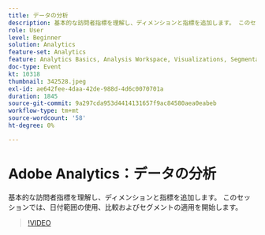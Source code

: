```yaml
---
title: データの分析
description: 基本的な訪問者指標を理解し、ディメンションと指標を追加します。 このセッションでは、日付範囲の使用、比較およびセグメントの適用を開始します。
role: User
level: Beginner
solution: Analytics
feature-set: Analytics
feature: Analytics Basics, Analysis Workspace, Visualizations, Segmentation, Metrics
doc-type: Event
kt: 10318
thumbnail: 342528.jpeg
exl-id: ae642fee-4daa-42de-988d-4d6c0070701a
duration: 1845
source-git-commit: 9a297cda953d4414131657f9ac84580aea0eabeb
workflow-type: tm+mt
source-wordcount: '58'
ht-degree: 0%

---
```


# Adobe Analytics：データの分析

基本的な訪問者指標を理解し、ディメンションと指標を追加します。 このセッションでは、日付範囲の使用、比較およびセグメントの適用を開始します。

>[!VIDEO](https://video.tv.adobe.com/v/342528/?quality=12&learn=on)
